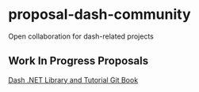# proposal-dash-community
Open collaboration for dash-related projects

## Work In Progress Proposals
[Dash .NET Library and Tutorial Git Book](dot-net-lib-proposal.md)